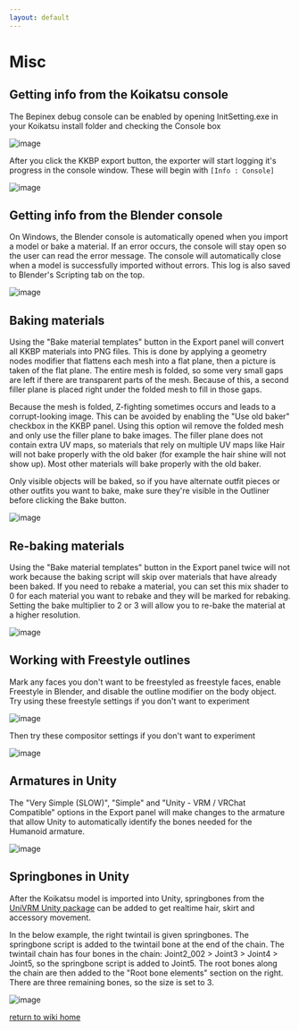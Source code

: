 ```yaml
---
layout: default
---
```


# Misc

## Getting info from the Koikatsu console
The Bepinex debug console can be enabled by opening InitSetting.exe in your Koikatsu install folder and checking the Console box

![image](https://raw.githubusercontent.com/FlailingFog/flailingfog.github.io/master/assets/images/misc1.png)

After you click the KKBP export button, the exporter will start logging it's progress in the console window. These will begin with ```[Info : Console]```

![image](https://raw.githubusercontent.com/FlailingFog/flailingfog.github.io/master/assets/images/misc2.png)

## Getting info from the Blender console
On Windows, the Blender console is automatically opened when you import a model or bake a material. If an error occurs, the console will stay open so the user can read the error message. The console will automatically close when a model is successfully imported without errors. This log is also saved to Blender's Scripting tab on the top.

![image](https://raw.githubusercontent.com/FlailingFog/flailingfog.github.io/master/assets/images/misc3.png)

## Baking materials
Using the "Bake material templates" button in the Export panel will convert all KKBP materials into PNG files. This is done by applying a geometry nodes modifier that flattens each mesh into a flat plane, then a picture is taken of the flat plane. The entire mesh is folded, so some very small gaps are left if there are transparent parts of the mesh. Because of this, a second filler plane is placed right under the folded mesh to fill in those gaps.

Because the mesh is folded, Z-fighting sometimes occurs and leads to a corrupt-looking image. This can be avoided by enabling the "Use old baker" checkbox in the KKBP panel. Using this option wil remove the folded mesh and only use the filler plane to bake images. The filler plane does not contain extra UV maps, so materials that rely on multiple UV maps like Hair will not bake properly with the old baker (for example the hair shine will not show up). Most other materials will bake properly with the old baker.

Only visible objects will be baked, so if you have alternate outfit pieces or other outfits you want to bake, make sure they're visible in the Outliner before clicking the Bake button.

![image](https://raw.githubusercontent.com/FlailingFog/flailingfog.github.io/master/assets/images/misc4.png)


## Re-baking materials
Using the "Bake material templates" button in the Export panel twice will not work because the baking script will skip over materials that have already been baked. If you need to rebake a material, you can set this mix shader to 0 for each material you want to rebake and they will be marked for rebaking. Setting the bake multiplier to 2 or 3 will allow you to re-bake the material at a higher resolution.

![image](https://raw.githubusercontent.com/FlailingFog/flailingfog.github.io/master/assets/images/misc5.png)

## Working with Freestyle outlines
Mark any faces you don't want to be freestyled as freestyle faces, enable Freestyle in Blender, and disable the outline modifier on the body object. Try using these freestyle settings if you don't want to experiment

![image](https://raw.githubusercontent.com/FlailingFog/flailingfog.github.io/master/assets/images/misc6.png)

Then try these compositor settings if you don't want to experiment

![image](https://raw.githubusercontent.com/FlailingFog/flailingfog.github.io/master/assets/images/misc7.png)


## Armatures in Unity
The "Very Simple (SLOW)", "Simple" and "Unity - VRM / VRChat Compatible" options in the Export panel will make changes to the armature that allow Unity to automatically identify the bones needed for the Humanoid armature.

![image](https://raw.githubusercontent.com/FlailingFog/flailingfog.github.io/master/assets/images/misc8.png)

## Springbones in Unity
After the Koikatsu model is imported into Unity, springbones from the [UniVRM Unity package](https://github.com/vrm-c/UniVRM/releases) can be added to get realtime hair, skirt and accessory movement.

In the below example, the right twintail is given springbones. The springbone script is added to the twintail bone at the end of the chain. The twintail chain has four bones in the chain: Joint2_002 > Joint3 > Joint4 > Joint5, so the springbone script is added to Joint5. The root bones along the chain are then added to the "Root bone elements" section on the right. There are three remaining bones, so the size is set to 3.

![image](https://raw.githubusercontent.com/FlailingFog/flailingfog.github.io/master/assets/images/misc9.jpg)

[return to wiki home](https://github.com/FlailingFog/KK-Blender-Porter-Pack/blob/master/wiki/Wiki%20top.md)
